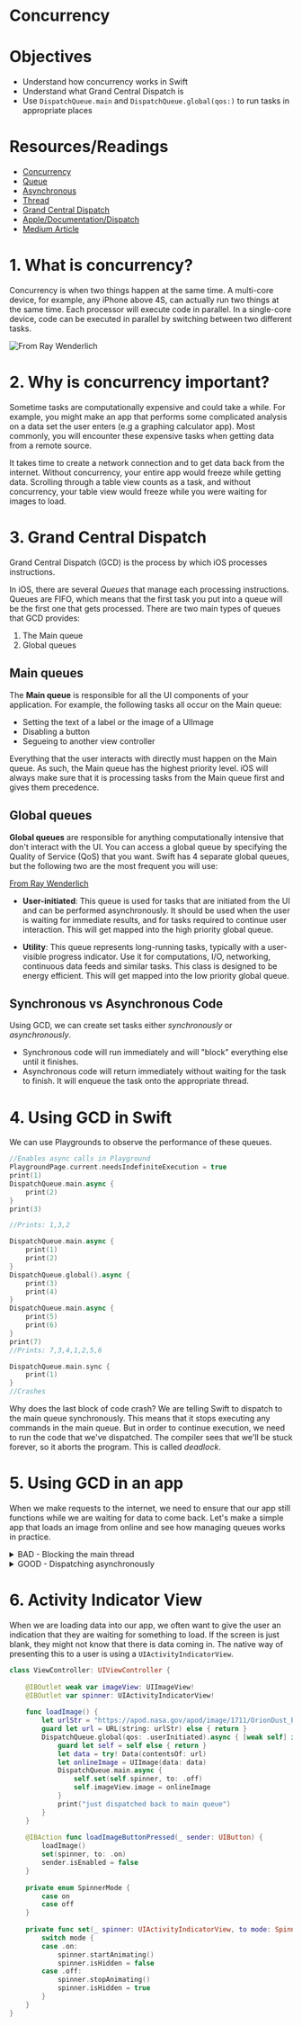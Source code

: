 # Concurrency

# Objectives

- Understand how concurrency works in Swift
- Understand what Grand Central Dispatch is
- Use `DispatchQueue.main` and `DispatchQueue.global(qos:)` to run tasks in appropriate places

# Resources/Readings

- [Concurrency](https://en.wikipedia.org/wiki/Concurrency_(computer_science))
- [Queue](https://en.wikipedia.org/wiki/Queue_(abstract_data_type))
- [Asynchronous](https://en.wikipedia.org/wiki/Asynchronous_I%2FO)
- [Thread](https://en.wikipedia.org/wiki/Thread_(computing))
- [Grand Central Dispatch](https://medium.com/modernnerd-code/grand-central-dispatch-crash-course-for-swift-3-8bf2652c1cb8)
- [Apple/Documentation/Dispatch](https://developer.apple.com/documentation/dispatch)
- [Medium Article](https://medium.com/modernnerd-code/grand-central-dispatch-crash-course-for-swift-3-8bf2652c1cb8)


# 1. What is concurrency?

Concurrency is when two things happen at the same time.  A multi-core device, for example, any iPhone above 4S, can actually run two things at the same time.  Each processor will execute code in parallel.  In a single-core device, code can be executed in parallel by switching between two different tasks.

![From Ray Wenderlich](https://koenig-media.raywenderlich.com/uploads/2014/01/Concurrency_vs_Parallelism.png)


# 2. Why is concurrency important?

Sometime tasks are computationally expensive and could take a while.  For example, you might make an app that performs some complicated analysis on a data set the user enters (e.g a graphing calculator app).  Most commonly, you will encounter these expensive tasks when getting data from a remote source.

It takes time to create a network connection and to get data back from the internet.  Without concurrency, your entire app would freeze while getting data.  Scrolling through a table view counts as a task, and without concurrency, your table view would freeze while you were waiting for images to load.

# 3. Grand Central Dispatch

Grand Central Dispatch (GCD) is the process by which iOS processes instructions.


In iOS, there are several *Queues* that manage each processing instructions.  Queues are FIFO, which means that the first task you put into a queue will be the first one that gets processed.  There are two main types of queues that GCD provides:

1. The Main queue
2. Global queues

## Main queues

The **Main queue** is responsible for all the UI components of your application.  For example, the following tasks all occur on the Main queue:

- Setting the text of a label or the image of a UIImage
- Disabling a button
- Segueing to another view controller

Everything that the user interacts with directly must happen on the Main queue.  As such, the Main queue has the highest priority level.  iOS will always make sure that it is processing tasks from the Main queue first and gives them precedence.


## Global queues

**Global queues** are responsible for anything computationally intensive that don't interact with the UI.  You can access a global queue by specifying the Quality of Service (QoS) that you want.  Swift has 4 separate global queues, but the following two are the most frequent you will use:

[From Ray Wenderlich](https://www.raywenderlich.com/5370-grand-central-dispatch-tutorial-for-swift-4-part-1-2)

- **User-initiated**: This queue is used for tasks that are initiated from the UI and can be performed asynchronously. It should be used when the user is waiting for immediate results, and for tasks required to continue user interaction. This will get mapped into the high priority global queue.

- **Utility**: This queue represents long-running tasks, typically with a user-visible progress indicator. Use it for computations, I/O, networking, continuous data feeds and similar tasks. This class is designed to be energy efficient. This will get mapped into the low priority global queue.


## Synchronous vs Asynchronous Code

Using GCD, we can create set tasks either *synchronously* or *asynchronously*.  

- Synchronous code will run immediately and will "block" everything else until it finishes.
- Asynchronous code will return immediately without waiting for the task to finish. It will enqueue the task onto the appropriate thread.

# 4. Using GCD in Swift

We can use Playgrounds to observe the performance of these queues.

```swift
//Enables async calls in Playground
PlaygroundPage.current.needsIndefiniteExecution = true
print(1)
DispatchQueue.main.async {
    print(2)
}
print(3)

//Prints: 1,3,2
```

```swift
DispatchQueue.main.async {
    print(1)
    print(2)
}
DispatchQueue.global().async {
    print(3)
    print(4)
}
DispatchQueue.main.async {
    print(5)
    print(6)
}
print(7)
//Prints: 7,3,4,1,2,5,6
```

```swift
DispatchQueue.main.sync {
    print(1)
}
//Crashes
```

Why does the last block of code crash?  We are telling Swift to dispatch to the main queue synchronously.  This means that it stops executing any commands in the main queue.  But in order to continue execution, we need to run the code that we've dispatched.  The compiler sees that we'll be stuck forever, so it aborts the program.  This is called *deadlock*.

# 5. Using GCD in an app

When we make requests to the internet, we need to ensure that our app still functions while we are waiting for data to come back.  Let's make a simple app that loads an image from online and see how managing queues works in practice.

<details>
<summary>BAD - Blocking the main thread</summary>

```swift
class ViewController: UIViewController {

    @IBOutlet weak var imageView: UIImageView!

    func loadImage() {
        let urlStr = "https://apod.nasa.gov/apod/image/1711/OrionDust_Battistella_1824.jpg"
        guard let url = URL(string: urlStr) else { return }
        let data = try! Data(contentsOf: url)
        let onlineImage = UIImage(data: data)
        print("setting image")
        self.imageView.image = onlineImage
        print("just dispatched back to main queue")
    }

    @IBAction func loadImageButtonPressed(_ sender: UIButton) {
        loadImage()
        print("just called load image")
        sender.isEnabled = false
    }
}
```
</details>


<details>
<summary> GOOD - Dispatching asynchronously</summary>

```swift
class ViewController: UIViewController {

    @IBOutlet weak var imageView: UIImageView!

    func loadImage() {
        let urlStr = "https://apod.nasa.gov/apod/image/1711/OrionDust_Battistella_1824.jpg"
        guard let url = URL(string: urlStr) else { return }
        DispatchQueue.global(qos: .userInitiated).async {
            let data = try! Data(contentsOf: url)
            let onlineImage = UIImage(data: data)
            DispatchQueue.main.async {
                print("setting image")
                self.imageView.image = onlineImage
            }
            print("just dispatched back to main queue")
        }
    }

    @IBAction func loadImageButtonPressed(_ sender: UIButton) {
        loadImage()
        print("just called load image")
        sender.isEnabled = false
    }
}
```

</details>

# 6. Activity Indicator View

When we are loading data into our app, we often want to give the user an indication that they are waiting for something to load.  If the screen is just blank, they might not know that there is data coming in.  The native way of presenting this to a user is using a `UIActivityIndicatorView`.  

```swift
class ViewController: UIViewController {
    
    @IBOutlet weak var imageView: UIImageView!
    @IBOutlet var spinner: UIActivityIndicatorView!
    
    func loadImage() {
        let urlStr = "https://apod.nasa.gov/apod/image/1711/OrionDust_Battistella_1824.jpg"
        guard let url = URL(string: urlStr) else { return }
        DispatchQueue.global(qos: .userInitiated).async { [weak self] in
            guard let self = self else { return }
            let data = try! Data(contentsOf: url)
            let onlineImage = UIImage(data: data)
            DispatchQueue.main.async {
                self.set(self.spinner, to: .off)
                self.imageView.image = onlineImage
            }
            print("just dispatched back to main queue")
        }
    }
    
    @IBAction func loadImageButtonPressed(_ sender: UIButton) {
        loadImage()
        set(spinner, to: .on)
        sender.isEnabled = false
    }
    
    private enum SpinnerMode {
        case on
        case off
    }
    
    private func set(_ spinner: UIActivityIndicatorView, to mode: SpinnerMode) {
        switch mode {
        case .on:
            spinner.startAnimating()
            spinner.isHidden = false
        case .off:
            spinner.stopAnimating()
            spinner.isHidden = true
        }
    }
}
```
